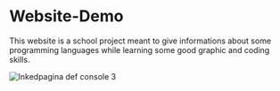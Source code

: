 # Website-Demo
This website is a school project meant to give informations about some programming languages while learning some good graphic and coding skills.

![Inkedpagina def console 3](https://user-images.githubusercontent.com/111007873/188211678-076dde6c-cb3e-483a-9e35-2148241967fc.jpg)
